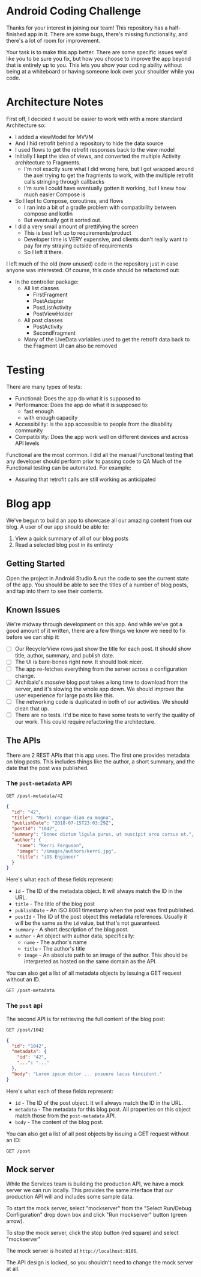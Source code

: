 # Android Coding Challenge
Thanks for your interest in joining our team! This repository has a half-finished 
app in it. There are some bugs, there's missing functionality, and
there's a lot of room for improvement.

Your task is to make this app better. There are some specific issues we'd like
you to be sure you fix, but how you choose to improve the app beyond that is
entirely up to you. This lets you show your coding ability without being at
a whiteboard or having someone look over your shoulder while you code.

# Architecture Notes
First off, I decided it would be easier to work with with a more standard Architecture so:
* I added a viewModel for MVVM
* And I hid retrofit behind a repository to hide the data source
* I used flows to get the retrofit responses back to the view model
* Initially I kept the idea of views, and converted the multiple Activity architecture to Fragments. 
  * I'm not exactly sure what I did wrong here, but I got wrapped around the axel trying to get the fragments to work, with the multiple retrofit calls stringing through callbacks
  * I'm sure I could have eventually gotten it working, but I knew how much easier Compose is
* So I lept to Compose, coroutines, and flows 
  * I ran into a bit of a gradle problem with compatibility between compose and kotlin
  * But eventually got it sorted out.
* I did a very small amount of prettifying the screen
  * This is best left up to requirements/product
  * Developer time is VERY expensive, and clients don't really want to pay for my straying outside of requirements
  * So I left it there.

I left much of the old (now unused) code in the repository just in case anyone was interested. Of course, this code should be refactored out:
* In the controller package:
  * All list classes
    * FirstFragment
    * PostAdapter
    * PostListActivity
    * PostViewHolder
  * All post classes
    * PostActivity
    * SecondFragment
  * Many of the LiveData variables used to get the retrofit data back to the Fragment UI can also be removed

# Testing
There are many types of tests:
* Functional: Does the app do what it is supposed to
* Performance: Does the app do what it is supposed to:
  * fast enough
  * with enough capacity
* Accessibility: Is the app accessible to people from the disability community
* Compatibility: Does the app work well on different devices and across API levels

Functional are the most common.
I did all the manual Functional testing that any developer should perform prior to passing code to QA
 Much of the Functional testing can be automated. For example:
* Assuring that retrofit calls are still working as anticipated

# Blog app
We've begun to build an app to showcase all our amazing content from our blog. A user of our app should
be able to:

1. View a quick summary of all of our blog posts
2. Read a selected blog post in its entirety

## Getting Started
Open the project in Android Studio & run the code to see the current state
of the app. You should be able to see the titles of a number of blog posts,
and tap into them to see their contents.

## Known Issues
We're midway through development on this app. And while we've got a good amount
of it written, there are a few things we know we need to fix before we can ship
it:

- [ ] Our RecyclerView rows just show the title for each post. It should
show title, author, summary, and publish date.
- [ ] The UI is bare-bones right now. It should look nicer.
- [ ] The app re-fetches everything from the server across a configuration change.
- [ ] Archibald's _massive_ blog post takes a long time to download from the server,
and it's slowing the whole app down. We should improve the user experience for 
large posts like this.
- [ ] The networking code is duplicated in both of our activities. We should
clean that up.
- [ ] There are no tests. It'd be nice to have some tests to verify the quality of
our work. This could require refactoring the architecture.

## The APIs
There are 2 REST APIs that this app uses. The first one provides metadata on
blog posts. This includes things like the author, a short summary, and the date
that the post was published.

### The `post-metadata` API
```
GET /post-metadata/42
```
```json
{
  "id": "42",
  "title": "Morbi congue diam eu magna",
  "publishDate": "2018-07-15T23:03:29Z",
  "postId": "1042",
  "summary": "Donec dictum ligula purus, ut suscipit arcu cursus ut.",
  "author": {
    "name": "Kerri Ferguson",
    "image": "/images/authors/kerri.jpg",
    "title": "iOS Engineer"
  }
}
```

Here's what each of these fields represent:

* `id` - The ID of the metadata object. It will always match the ID in the URL.
* `title` - The title of the blog post
* `publishDate` - An ISO 8061 timestamp when the post was first published.
* `postId` - The ID of the post object this metadata references. Usually it will
be the same as the `id` value, but that's not guaranteed.
* `summary` - A short description of the blog post.
* `author` - An object with author data, specifically:
  - `name` - The author's name
  - `title` - The author's title
  - `image` - An absolute path to an image of the author. This should be
  interpreted as hosted on the same domain as the API.

You can also get a list of all metadata objects by issuing a GET request without
an ID.

```
GET /post-metadata
```

### The `post` api
The second API is for retrieving the full content of the blog post:

```
GET /post/1042
```
```json
{
  "id": "1042",
  "metadata": {
    "id": "42",
    "...": "..."
  },
  "body": "Lorem ipsum dolor ... posuere lacus tincidunt."
}
```

Here's what each of these fields represent:

* `id` - The ID of the post object. It will always match the ID in the URL.
* `metadata` - The metadata for this blog post. All properties on this object
match those from the `post-metadata` API.
* `body` - The content of the blog post.

You can also get a list of all post objects by issuing a GET request without an
ID:

```
GET /post
```

## Mock server
While the Services team is building the production API, we have a mock server we
can run locally. This provides the same interface that our production API will
and includes some sample data.

To start the mock server, select "mockserver" from the "Select Run/Debug Configuration"
drop down box and click "Run mockserver" button (green arrow).

To stop the mock server, click the stop button (red square) and select "mockserver"

The mock server is hosted at `http://localhost:8106`.

The API design is locked, so you shouldn't need to change the mock server at
all.

